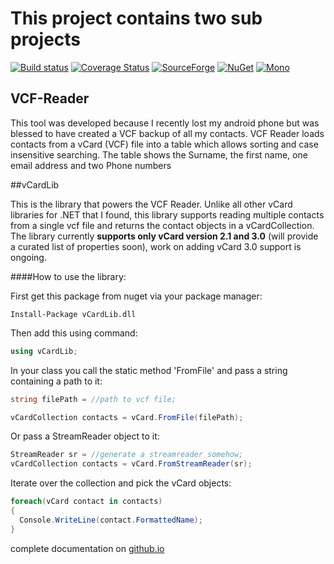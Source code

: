 # This project contains two sub projects

[![Build status](https://ci.appveyor.com/api/projects/status/3olgly7hvi6vfnsu?svg=true)](https://ci.appveyor.com/project/BolorunduroWinnerTimothy/vcf-reader)  [![Coverage Status](https://coveralls.io/repos/github/bolorundurowb/VCF-Reader/badge.svg?branch=dev)](https://coveralls.io/github/bolorundurowb/VCF-Reader?branch=dev)   [![SourceForge](https://img.shields.io/badge/downloads-10%2Fwk-brightgreen.svg)](https://sourceforge.net/projects/vcf-reader/) [![NuGet](https://img.shields.io/badge/nuget-1.1.3-blue.svg)](https://www.nuget.org/packages/vCardLib.dll) [![Mono](https://img.shields.io/badge/mono-4.4.2-ff66b6.svg)]()

## VCF-Reader

This tool was developed because I recently lost my android phone but was blessed to have created a VCF backup of all my contacts. VCF Reader loads contacts from a vCard (VCF) file into a table which allows sorting and case insensitive searching. The table shows the Surname, the first name, one email address and two Phone numbers

##vCardLib

This is the library that powers the VCF Reader. Unlike all other vCard libraries for .NET that I found, this library supports reading multiple contacts from a single vcf file and returns the contact objects in a vCardCollection. The library currently **supports only vCard version 2.1 and 3.0** (will provide a curated list of properties soon), work on adding vCard 3.0 support is ongoing.

####How to use the library:

First get this package from nuget via your package manager:
```
Install-Package vCardLib.dll
```

Then add this using command:
```csharp
using vCardLib;
```
In your class you call the static method 'FromFile' and pass a string containing a path to it:

```csharp
string filePath = //path to vcf file;

vCardCollection contacts = vCard.FromFile(filePath);
```
 Or pass a  StreamReader object to it:
 ```csharp
StreamReader sr = //generate a streamreader somehow;
vCardCollection contacts = vCard.FromStreamReader(sr);
 ```

Iterate over the collection and pick the vCard objects:

```csharp
foreach(vCard contact in contacts)
{
  Console.WriteLine(contact.FormattedName);
}
```
complete documentation on [github.io](http://bolorundurowb.github.io/VCF-Reader/)
